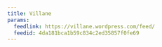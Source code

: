 ```yaml
---
title: Villane
params:
  feedlink: https://villane.wordpress.com/feed/
  feedid: 4da181bca1b59c834c2ed35857f0fe69
---
```

